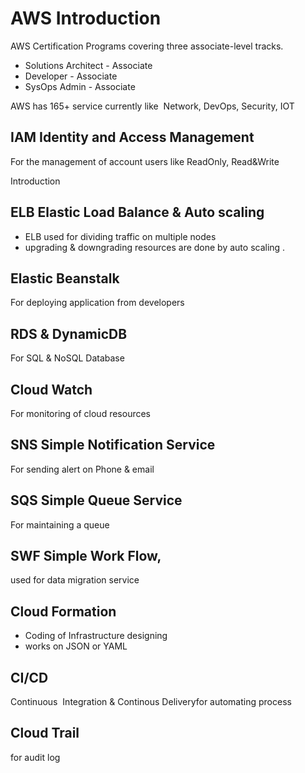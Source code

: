 # AWS Introduction

AWS Certification Programs covering three associate-level tracks.
- Solutions Architect - Associate
- Developer - Associate
- SysOps Admin - Associate

AWS has 165+ service currently like  Network, DevOps, Security, IOT

## IAM Identity and Access Management 
For the management of account users like ReadOnly, Read&Write

Introduction 

## ELB Elastic Load Balance & Auto scaling  
- ELB used for dividing traffic on multiple nodes
- upgrading & downgrading resources are done by auto scaling .

## Elastic Beanstalk
For deploying application from developers

## RDS & DynamicDB
For SQL & NoSQL Database

## Cloud Watch
For monitoring of cloud resources

## SNS Simple Notification Service 
For sending alert on Phone & email 

## SQS Simple Queue Service 
For maintaining a queue 

## SWF Simple Work Flow, 
used for data migration service

## Cloud Formation 
- Coding of Infrastructure designing 
- works on JSON or YAML
  
## CI/CD 
Continuous  Integration & Continous Deliveryfor automating process

## Cloud Trail 
for audit log
 